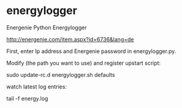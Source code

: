 energylogger
============

Energenie Python Energylogger 

http://energenie.com/item.aspx?id=6736&lang=de

First, enter Ip address and Energenie password in energylogger.py.


Modify (the path you want to use) and register upstart script:

sudo update-rc.d energylogger.sh defaults


watch latest log entries:

tail -f energy.log

